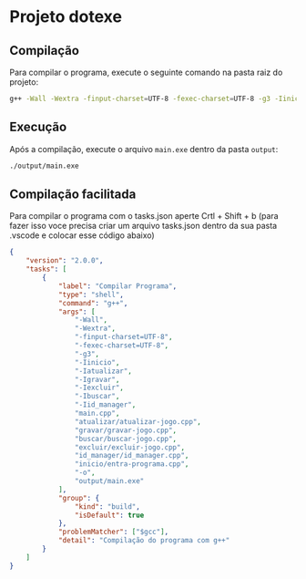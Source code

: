 # Projeto dotexe

## Compilação

Para compilar o programa, execute o seguinte comando na pasta raiz do projeto:

```sh
g++ -Wall -Wextra -finput-charset=UTF-8 -fexec-charset=UTF-8 -g3 -Iinicio -Igravar -Iexcluir -Ibuscar -Iid_manager -Iatualizar main.cpp inicio/entra-programa.cpp gravar/gravar-jogo.cpp excluir/excluir-jogo.cpp buscar/buscar-jogo.cpp id_manager/id_manager.cpp atualizar/atualizar-jogo.cpp -o output/main.exeinicio/entra-programa.cpp gravar/gravar-jogo.cpp excluir/excluir-jogo.cpp buscar/buscar-jogo.cpp -o output/main.exe
```

## Execução

Após a compilação, execute o arquivo `main.exe` dentro da pasta `output`:

```sh
./output/main.exe
```

## Compilação facilitada

Para compilar o programa com o tasks.json aperte Crtl + Shift + b (para fazer isso voce precisa criar um arquivo tasks.json dentro da sua pasta .vscode e colocar esse código abaixo)

```json
{
    "version": "2.0.0",
    "tasks": [
        {
            "label": "Compilar Programa",
            "type": "shell",
            "command": "g++",
            "args": [
                "-Wall",
                "-Wextra",
                "-finput-charset=UTF-8",
                "-fexec-charset=UTF-8",
                "-g3",
                "-Iinicio",
                "-Iatualizar",
                "-Igravar",
                "-Iexcluir",
                "-Ibuscar",
                "-Iid_manager",
                "main.cpp",
                "atualizar/atualizar-jogo.cpp",
                "gravar/gravar-jogo.cpp",
                "buscar/buscar-jogo.cpp",
                "excluir/excluir-jogo.cpp",
                "id_manager/id_manager.cpp",
                "inicio/entra-programa.cpp",
                "-o",
                "output/main.exe"
            ],
            "group": {
                "kind": "build",
                "isDefault": true
            },
            "problemMatcher": ["$gcc"],
            "detail": "Compilação do programa com g++"
        }
    ]
}


```
